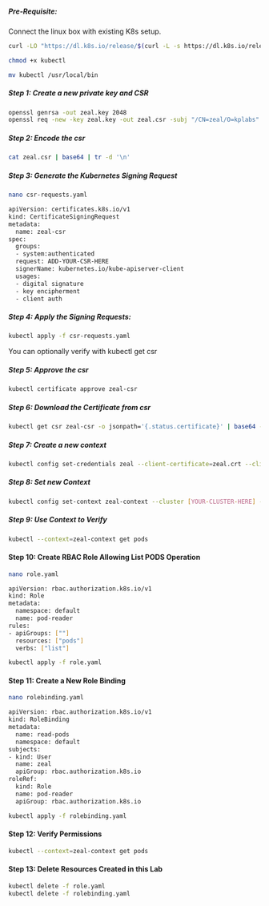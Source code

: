 ##### Pre-Requisite:

Connect the linux box with existing K8s setup.

```sh
curl -LO "https://dl.k8s.io/release/$(curl -L -s https://dl.k8s.io/release/stable.txt)/bin/linux/amd64/kubectl"

chmod +x kubectl

mv kubectl /usr/local/bin
```
##### Step 1: Create a new private key  and CSR
```sh
openssl genrsa -out zeal.key 2048
openssl req -new -key zeal.key -out zeal.csr -subj "/CN=zeal/O=kplabs"
```
##### Step 2: Encode the csr
```sh
cat zeal.csr | base64 | tr -d '\n'
```

##### Step 3: Generate the Kubernetes Signing Request
```sh
nano csr-requests.yaml
```
```sh
apiVersion: certificates.k8s.io/v1
kind: CertificateSigningRequest
metadata:
  name: zeal-csr
spec:
  groups:
  - system:authenticated
  request: ADD-YOUR-CSR-HERE
  signerName: kubernetes.io/kube-apiserver-client
  usages:
  - digital signature
  - key encipherment
  - client auth
```
##### Step 4: Apply the Signing Requests:
```sh
kubectl apply -f csr-requests.yaml
```
You can optionally verify with  kubectl get csr

##### Step 5: Approve the csr
```sh
kubectl certificate approve zeal-csr
```
##### Step 6: Download the Certificate from csr
```sh
kubectl get csr zeal-csr -o jsonpath='{.status.certificate}' | base64 -d > zeal.crt
```
##### Step 7: Create a new context
```sh
kubectl config set-credentials zeal --client-certificate=zeal.crt --client-key=zeal.key
```
##### Step 8: Set new Context
```sh
kubectl config set-context zeal-context --cluster [YOUR-CLUSTER-HERE] --user=zeal
```
##### Step 9: Use Context to Verify
```sh
kubectl --context=zeal-context get pods
```

#### Step 10: Create RBAC Role Allowing List PODS Operation

```sh
nano role.yaml
```
```sh
apiVersion: rbac.authorization.k8s.io/v1
kind: Role
metadata:
  namespace: default
  name: pod-reader
rules:
- apiGroups: [""]
  resources: ["pods"]
  verbs: ["list"]
```
```sh
kubectl apply -f role.yaml
```

#### Step 11: Create a New Role Binding
```sh
nano rolebinding.yaml
```
```sh
apiVersion: rbac.authorization.k8s.io/v1
kind: RoleBinding
metadata:
  name: read-pods
  namespace: default
subjects:
- kind: User
  name: zeal
  apiGroup: rbac.authorization.k8s.io
roleRef:
  kind: Role
  name: pod-reader
  apiGroup: rbac.authorization.k8s.io
```
```sh
kubectl apply -f rolebinding.yaml
```

#### Step 12: Verify Permissions

```sh
kubectl --context=zeal-context get pods
```

#### Step 13: Delete Resources Created in this Lab
```sh
kubectl delete -f role.yaml
kubectl delete -f rolebinding.yaml
```